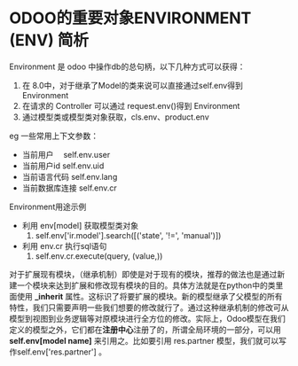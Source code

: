 # ODOO的重要对象ENVIRONMENT (ENV) 简析

Environment 是 odoo 中操作db的总句柄，以下几种方式可以获得：

1. 在 8.0中，对于继承了Model的类来说可以直接通过self.env得到 Environment
2. 在请求的 Controller 可以通过 request.env()得到 Environment
3. 通过模型类或模型类对象获取，cls.env、product.env

eg 一些常用上下文参数：

- 当前用户　
  self.env.user
- 当前用户id
  self.env.uid
- 当前语言代码
  self.env.lang
- 当前数据库连接
  self.env.cr

Environment用途示例

- 利用 env[model] 获取模型类对象
  1. self.env['ir.model'].search([('state', '!=', 'manual')])
- 利用 env.cr 执行sql语句
  1. self.env.cr.execute(query, (value,))


对于扩展现有模块，（继承机制）即使是对于现有的模块，推荐的做法也是通过新建一个模块来达到扩展和修改现有模块的目的。具体方法就是在python中的类里面使用 **_inherit** 属性。这标识了将要扩展的模块。新的模型继承了父模型的所有特性，我们只需要声明一些我们想要的修改就行了。通过这种继承机制的修改可从模型到视图到业务逻辑等对原模块进行全方位的修改。实际上，Odoo模型在我们定义的模型之外，它们都在**注册中心**注册了的，所谓全局环境的一部分，可以用 **self.env[model name]** 来引用之。比如要引用 res.partner 模型，我们就可以写作self.env['res.partner'] 。


​				
​			
​		
​	
